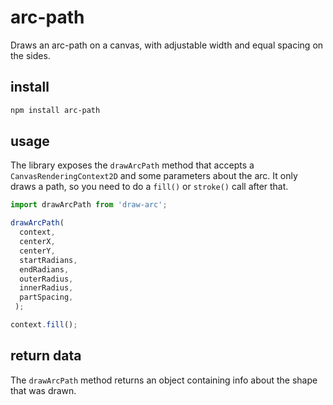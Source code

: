 # arc-path

Draws an arc-path on a canvas, with adjustable width and equal spacing on the sides.

## install
```sh
npm install arc-path
```

## usage
The library exposes the `drawArcPath` method that accepts a `CanvasRenderingContext2D` and some parameters about the arc. It only draws a path, so you need to do a `fill()` or `stroke()` call after that.
```javascript
import drawArcPath from 'draw-arc';

drawArcPath(
  context,
  centerX,
  centerY,
  startRadians,
  endRadians,
  outerRadius,
  innerRadius,
  partSpacing,
 );

context.fill();
```

## return data
The `drawArcPath` method returns an object containing info about the shape that was drawn.

